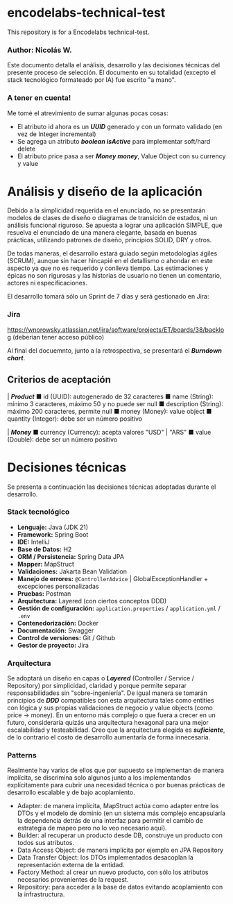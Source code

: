 # encodelabs-technical-test
This repository is for a Encodelabs technical-test.

### Author: Nicolás W.


Este documento detalla el análisis, desarrollo y las decisiones técnicas del presente proceso de selección.
El documento en su totalidad (excepto el stack tecnológico formateado por IA) fue escrito "a mano".


### A tener en cuenta!

Me tomé el atrevimiento de sumar algunas pocas cosas:
- El atributo id ahora es un ***UUID*** generado y con un formato validado (en vez de Integer incremental)
- Se agrega un atributo ***boolean isActive*** para implementar soft/hard delete
- El atributo price pasa a ser ***Money money***, Value Object con su currency y value


# Análisis y diseño de la aplicación

Debido a la simplicidad requerida en el enunciado, no se presentarán modelos de clases de diseño
o diagramas de transición de estados, ni un análisis funcional riguroso.
Se apuesta a lograr una aplicación SIMPLE, que resuelva el enunciado de una manera elegante, basada en buenas prácticas,
utilizando patrones de diseño, principios SOLID, DRY y otros.

De todas maneras, el desarrollo estará guiado según metodologías ágiles (SCRUM), aunque sin hacer
hincapié en el detallismo o ahondar en este aspecto ya que no es requerido y conlleva tiempo.
Las estimaciones y épicas no son rigurosas y las historias de usuario no tienen un comentario, actores ni especificaciones.

El desarrollo tomará sólo un Sprint de 7 días y será gestionado en Jira:

### Jira
https://wnorowsky.atlassian.net/jira/software/projects/ET/boards/38/backlog (deberían tener acceso público)

Al final del docuemnto, junto a la retrospectiva, se presentará el ***Burndown chart***.




## Criterios de aceptación

| ***Product***
    ■ id (UUID): autogenerado de 32 caracteres
    ■ name (String): mínimo 3 caracteres, máximo 50 y no puede ser null
    ■ description (String): máximo 200 caracteres, permite null
    ■ money (Money): value object
    ■ quantity (Integer): debe ser un número positivo

| ***Money***
    ■ currency (Currency): acepta valores "USD" | "ARS"
    ■ value (Double): debe ser un número positivo
    

# Decisiones técnicas

Se presenta a continuación las decisiones técnicas adoptadas durante el desarrollo.


### Stack tecnológico

- **Lenguaje:** Java (JDK 21)
- **Framework:** Spring Boot
- **IDE:** IntelliJ
- **Base de Datos:** H2
- **ORM / Persistencia:** Spring Data JPA
- **Mapper:** MapStruct
- **Validaciones:** Jakarta Bean Validation
- **Manejo de errores:** `@ControllerAdvice` | GlobalExceptionHandler + excepciones personalizadas
- **Pruebas:** Postman
- **Arquitectura:** Layered (con ciertos conceptos DDD)
- **Gestión de configuración:** `application.properties` / `application.yml` / `.env`
- **Contenedorización:** Docker
- **Documentación:** Swagger
- **Control de versiones:** Git / Github
- **Gestor de proyecto:** Jira


### Arquitectura

Se adoptará un diseño en capas o ***Layered*** (Controller / Service / Repository) por simplicidad, claridad
y porque permite separar responsabilidades sin "sobre-ingeniería".
De igual manera se tomarán principios de ***DDD*** compatibles con esta arquitectura tales como entities con lógica
y sus propias validaciones de negocio y value objects (como price -> money).
En un entorno más complejo o que fuera a crecer en un futuro, consideraría quizás una arquitectura hexagonal para una
mejor escalabilidad y testeabilidad.
Creo que la arquitectura elegida es ***suficiente***, de lo contrario el costo de desarrollo aumentaría de forma innecesaria.


### Patterns

Realmente hay varios de ellos que por supuesto se implementan de manera implícita, se discrimina solo algunos junto a los
implementandos explícitamente para cubrir una necesidad técnica o por buenas prácticas de desarrollo escalable y de bajo acoplamiento.

- Adapter: de manera implícita, MapStruct actúa como adapter entre los DTOs y el modelo de dominio (en un sistema más complejo
  encapsularía la dependencia detrás de una interfaz para permitir el cambio de estrategia de mapeo pero no lo veo necesario aquí).
- Builder: al recuperar un producto desde DB, construye un producto con todos sus atributos.
- Data Access Object: de manera implícita por ejemplo en JPA Repository
- Data Transfer Object: los DTOs implementados desacoplan la representación externa de la entidad.
- Factory Method: al crear un nuevo producto, con sólo los atributos necesarios provenientes de la request.
- Repository: para acceder a la base de datos evitando acoplamiento con la infrastructura.



